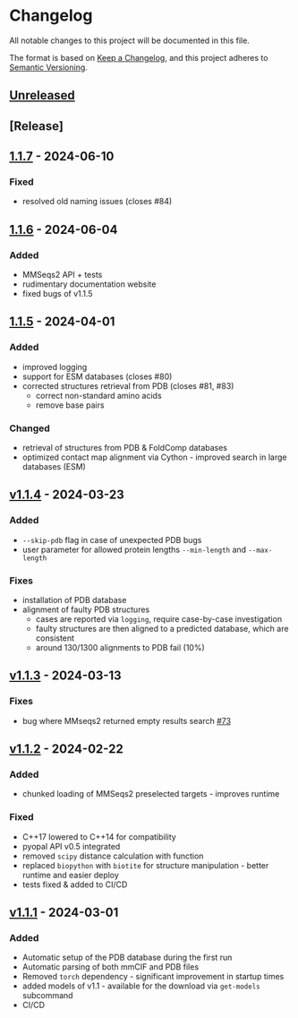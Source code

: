 # Changelog
All notable changes to this project will be documented in this file.

The format is based on [Keep a Changelog](https://keepachangelog.com/en/1.0.0/), and this project adheres
to [Semantic Versioning](https://semver.org/spec/v2.0.0.html).

## [Unreleased]
[Unreleased]: https://github.com/bioinf-MCB/Metagenomic-DeepFRI/compare/v1.1.5...HEAD

## [Release]

## [1.1.7] - 2024-06-10
[1.1.7]: https://github.com/bioinf-MCB/Metagenomic-DeepFRI/compare/v1.1.5...v1.1.6

### Fixed
- resolved old naming issues (closes #84)

## [1.1.6] - 2024-06-04
[1.1.6]: https://github.com/bioinf-MCB/Metagenomic-DeepFRI/compare/v1.1.5...v1.1.6

### Added
- MMSeqs2 API + tests
- rudimentary documentation website
- fixed bugs of v1.1.5


## [1.1.5] - 2024-04-01
[1.1.5]: https://github.com/bioinf-MCB/Metagenomic-DeepFRI/compare/v1.1.4...v1.1.5

### Added
- improved logging
- support for ESM databases (closes #80)
- corrected structures retrieval from PDB (closes #81, #83)
    - correct non-standard amino acids
    - remove base pairs

### Changed
- retrieval of structures from PDB & FoldComp databases
- optimized contact map alignment via Cython - improved search in large databases (ESM)


## [v1.1.4] - 2024-03-23
[v1.1.4]: https://github.com/bioinf-MCB/Metagenomic-DeepFRI/compare/v1.1.3...v1.1.4

### Added
- `--skip-pdb` flag in case of unexpected PDB bugs
- user parameter for allowed protein lengths `--min-length` and `--max-length`

### Fixes
- installation of PDB database
- alignment of faulty PDB structures
    - cases are reported via `logging`, require case-by-case investigation
    - faulty structures are then aligned to a predicted database, which are consistent
    - around 130/1300 alignments to PDB fail (10%)

## [v1.1.3] - 2024-03-13
[v1.1.3]: https://github.com/bioinf-MCB/Metagenomic-DeepFRI/compare/v1.1.2...v1.1.3

### Fixes
- bug where MMseqs2 returned empty results search [#73](https://github.com/bioinf-mcb/Metagenomic-DeepFRI/issues/73)

## [v1.1.2] - 2024-02-22
[v1.1.2]: https://github.com/bioinf-MCB/Metagenomic-DeepFRI/compare/v1.1.1...v1.1.2

### Added
- chunked loading of MMSeqs2 preselected targets - improves runtime

### Fixed
- C++17 lowered to C++14 for compatibility
- pyopal API v0.5 integrated
- removed `scipy` distance calculation with function
- replaced `biopython` with `biotite` for structure manipulation - better runtime and easier deploy
- tests fixed & added to CI/CD

## [v1.1.1] - 2024-03-01
[v1.1.1]: https://github.com/bioinf-MCB/Metagenomic-DeepFRI/compare/v1.0.0...v1.1.1

### Added

- Automatic setup of the PDB database during the first run
- Automatic parsing of both mmCIF and PDB files
- Removed `torch` dependency - significant improvement in startup times
- added models of v1.1 - available for the download via `get-models` subcommand
- CI/CD
